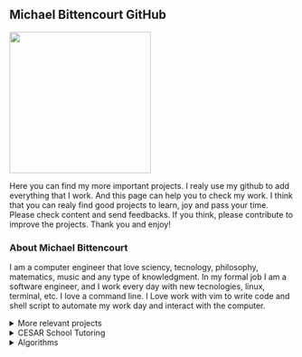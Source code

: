 ##  Michael Bittencourt GitHub

<img src="https://avatars.githubusercontent.com/u/7675136?v=4" width="250" />

Here you can find my more important projects. I realy use my github to add everything that I work. And this page can help you to check my work.
I think that you can realy find good projects to learn, joy and pass your time. Please check content and send feedbacks. If you think, please contribute to improve the projects.
Thank you and enjoy!

### About Michael Bittencourt

I am a computer engineer that love sciency, tecnology, philosophy, matematics, music and any type of knowledgment. In my formal job I am a software engineer, and I work every day with new tecnologies, linux, terminal, etc. I love a command line. I Love work with vim to write code and shell script to automate my work day and interact with the computer.

<details>
  <summary>More relevant projects</summary>
    <ul>
      <li><a href="https://github.com/MichaelBittencourt/NCL-Generator-API">NCL Generator API</a>
      <li><a href="https://github.com/MichaelBittencourt/ncljs">Ncljs</a>
      <li><a href="https://github.com/MichaelBittencourt/.dotfiles">.dotfiles</a>
      <li><a href="https://github.com/MichaelBittencourt/TerCanvas">TerCanvas</a>
      <li><a href="https://github.com/MichaelBittencourt/MichaelShell">Michael Shell</a>
      <li><a href="https://github.com/MichaelBittencourt/NeuralNetwork">Neural Network</a>
      <li><a href="https://github.com/MichaelBittencourt/PigDev">PigDev</a>
</details>


<details>
  <summary>CESAR School Tutoring</summary>
    <ul>
      <li><a href="https://github.com/MichaelBittencourt/ProcessSchedulerCalculator">Process Scheduler Calculator</a>
      <li><a href="https://github.com/MichaelBittencourt/Threads-Examples">Threads Examples</a>
      <li><a href="https://github.com/MichaelBittencourt/RedirectionPipeExamples">Redirection Pipe Examples</a>
      <li><a href="https://github.com/MichaelBittencourt/MichaelShell">Michael Shell</a>
      <li><a href="https://github.com/MichaelBittencourt/creatingProcessLinuxExample">Creating Process Linux</a>
      <li><a href="https://github.com/MichaelBittencourt/copy_file">Simple program C</a>
      <li><a href="https://github.com/MichaelBittencourt/MakefileExamples">Makefile Example</a>
      <li><a href="https://github.com/MichaelBittencourt/Simple-Java-Examples">Simple Java Examples</a>
      <li><a href="https://github.com/MichaelBittencourt/SemaphoreExample">Semaphore Examples</a>
      <li><a href="https://github.com/MichaelBittencourt/ProductConsumer">Productor Consumer</a>
</details>

<details>
  <summary>Algorithms</summary>
    <ul>
      <li><a href="https://github.com/MichaelBittencourt/multplyOne">multiplyOne</a>
      <li><a href="https://github.com/MichaelBittencourt/FloodFill">FloodFill</a>
      <li><a href="https://github.com/MichaelBittencourt/SwapNodeAlgo">SwapNodeAlgo</a>
</details>

